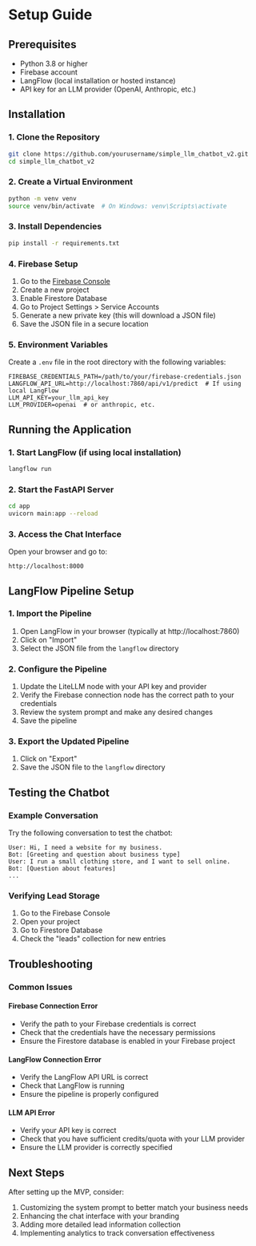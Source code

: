 # Setup Guide

## Prerequisites
- Python 3.8 or higher
- Firebase account
- LangFlow (local installation or hosted instance)
- API key for an LLM provider (OpenAI, Anthropic, etc.)

## Installation

### 1. Clone the Repository
```bash
git clone https://github.com/yourusername/simple_llm_chatbot_v2.git
cd simple_llm_chatbot_v2
```

### 2. Create a Virtual Environment
```bash
python -m venv venv
source venv/bin/activate  # On Windows: venv\Scripts\activate
```

### 3. Install Dependencies
```bash
pip install -r requirements.txt
```

### 4. Firebase Setup
1. Go to the [Firebase Console](https://console.firebase.google.com/)
2. Create a new project
3. Enable Firestore Database
4. Go to Project Settings > Service Accounts
5. Generate a new private key (this will download a JSON file)
6. Save the JSON file in a secure location

### 5. Environment Variables
Create a `.env` file in the root directory with the following variables:
```
FIREBASE_CREDENTIALS_PATH=/path/to/your/firebase-credentials.json
LANGFLOW_API_URL=http://localhost:7860/api/v1/predict  # If using local LangFlow
LLM_API_KEY=your_llm_api_key
LLM_PROVIDER=openai  # or anthropic, etc.
```

## Running the Application

### 1. Start LangFlow (if using local installation)
```bash
langflow run
```

### 2. Start the FastAPI Server
```bash
cd app
uvicorn main:app --reload
```

### 3. Access the Chat Interface
Open your browser and go to:
```
http://localhost:8000
```

## LangFlow Pipeline Setup

### 1. Import the Pipeline
1. Open LangFlow in your browser (typically at http://localhost:7860)
2. Click on "Import"
3. Select the JSON file from the `langflow` directory

### 2. Configure the Pipeline
1. Update the LiteLLM node with your API key and provider
2. Verify the Firebase connection node has the correct path to your credentials
3. Review the system prompt and make any desired changes
4. Save the pipeline

### 3. Export the Updated Pipeline
1. Click on "Export"
2. Save the JSON file to the `langflow` directory

## Testing the Chatbot

### Example Conversation
Try the following conversation to test the chatbot:
```
User: Hi, I need a website for my business.
Bot: [Greeting and question about business type]
User: I run a small clothing store, and I want to sell online.
Bot: [Question about features]
...
```

### Verifying Lead Storage
1. Go to the Firebase Console
2. Open your project
3. Go to Firestore Database
4. Check the "leads" collection for new entries

## Troubleshooting

### Common Issues

#### Firebase Connection Error
- Verify the path to your Firebase credentials is correct
- Check that the credentials have the necessary permissions
- Ensure the Firestore database is enabled in your Firebase project

#### LangFlow Connection Error
- Verify the LangFlow API URL is correct
- Check that LangFlow is running
- Ensure the pipeline is properly configured

#### LLM API Error
- Verify your API key is correct
- Check that you have sufficient credits/quota with your LLM provider
- Ensure the LLM provider is correctly specified

## Next Steps

After setting up the MVP, consider:
1. Customizing the system prompt to better match your business needs
2. Enhancing the chat interface with your branding
3. Adding more detailed lead information collection
4. Implementing analytics to track conversation effectiveness 
